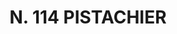 ---
title: "N. 114 PISTACHIER"
plant-name: "N. 114"
plant-number: "114"
plant-xml: "/assets/xml/plant114.xml"
plant-title: "N. 114 PISTACHIER"
plant-taxon-link: ""
plant-taxon-link: ""
layout: single-xml
---